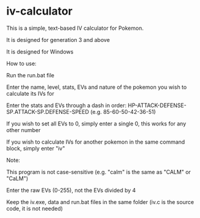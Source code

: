 # iv-calculator

This is a simple, text-based IV calculator for Pokemon.

It is designed for generation 3 and above

It is designed for Windows


How to use:

Run the run.bat file

Enter the name, level, stats, EVs and nature of the pokemon you wish to calculate its IVs for

Enter the stats and EVs through a dash in order: HP-ATTACK-DEFENSE-SP.ATTACK-SP.DEFENSE-SPEED (e.g. 85-60-50-42-36-51)

If you wish to set all EVs to 0, simply enter a single 0, this works for any other number

If you wish to calculate IVs for another pokemon in the same command block, simply enter "iv"


Note:

This program is not case-sensitive (e.g. "calm" is the same as "CALM" or "CaLM")

Enter the raw EVs (0-255), not the EVs divided by 4

Keep the iv.exe, data and run.bat files in the same folder (iv.c is the source code, it is not needed)
